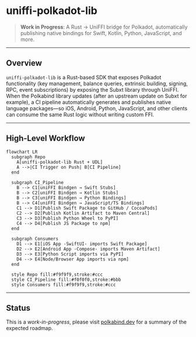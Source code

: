 # uniffi-polkadot-lib

> **Work in Progress**: A Rust → UniFFI bridge for Polkadot, automatically publishing native bindings for Swift, Kotlin, Python, JavaScript, and more.

---

## Overview

`uniffi-polkadot-lib` is a Rust-based SDK that exposes Polkadot functionality (key management, balance queries, extrinsic building, signing, RPC, event subscriptions) by exposing the Subxt library through UniFFI. When the Polkabind library updates (after an upstream update on Subxt for example), a CI pipeline automatically generates and publishes native language packages—so iOS, Android, Python, JavaScript, and other clients can consume the same Rust logic without writing custom FFI.

---

## High-Level Workflow

```mermaid
flowchart LR
  subgraph Repo
    A[uniffi-polkadot-lib Rust + UDL] 
    A -->|CI Trigger on Push| B[CI Pipeline]
  end

  subgraph CI_Pipeline
    B --> C1[uniFFI Bindgen → Swift Stubs]
    B --> C2[uniFFI Bindgen → Kotlin Stubs]
    B --> C3[uniFFI Bindgen → Python Bindings]
    B --> C4[uniFFI Bindgen → JavaScript/TS Bindings]
    C1 --> D1[Publish Swift Package to GitHub / CocoaPods]
    C2 --> D2[Publish Kotlin Artifact to Maven Central]
    C3 --> D3[Publish Python Wheel to PyPI]
    C4 --> D4[Publish JS Package to npm]
  end

  subgraph Consumers
    D1 --> E1[iOS App -SwiftUI- imports Swift Package]
    D2 --> E2[Android App -Compose- imports Maven Artifact]
    D3 --> E3[Python Script imports via PyPI]
    D4 --> E4[Node/Browser App imports via npm]
  end

  style Repo fill:#f9f9f9,stroke:#ccc
  style CI_Pipeline fill:#f0f0f0,stroke:#bbb
  style Consumers fill:#f9f9f9,stroke:#ccc
  ```
---

## Status

This is a *work-in-progress*, please visit [polkabind.dev](https://polkabind.dev) for a summary of the expected roadmap.
